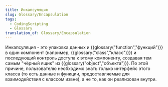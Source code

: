 ```yaml
---
title: Инкапсуляция
slug: Glossary/Encapsulation
tags:
  - CodingScripting
  - Glossary
translation_of: Glossary/Encapsulation
---
```


Инкапсуляция - это упаковка данных и {{glossary("function","функций")}} в один компонент (например, {{glossary("class","класс")}}) и последующий контроль доступа к этому компоненту, создавая тем самым "чёрный ящик" из {{glossary("object","объекта")}}. По этой причине, пользователю необходимо знать только интерфейс этого класса (то есть данные и функции, предоставляемые для взаимодействия с классом извне), а не то, как он реализован внутри.
